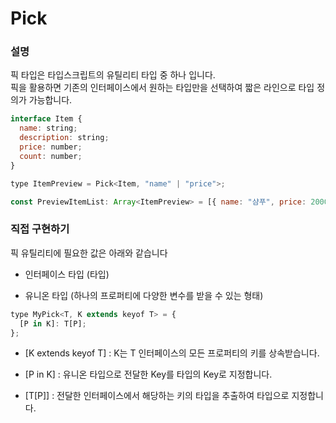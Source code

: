 # Pick

### 설명

픽 타입은 타입스크립트의 유틸리티 타입 중 하나 입니다.<br/>
픽을 활용하면 기존의 인터페이스에서 원하는 타입만을 선택하여 짧은 라인으로 타입 정의가 가능합니다.<br/>

```jsx
interface Item {
  name: string;
  description: string;
  price: number;
  count: number;
}

type ItemPreview = Pick<Item, "name" | "price">;

const PreviewItemList: Array<ItemPreview> = [{ name: "샴푸", price: 20000 }];
```

### 직접 구현하기

픽 유틸리티에 필요한 값은 아래와 같습니다<br/>

- 인터페이스 타입 (타입)

- 유니온 타입 (하나의 프로퍼티에 다양한 변수를 받을 수 있는 형태)
  <br/>

```jsx
type MyPick<T, K extends keyof T> = {
  [P in K]: T[P];
};
```

- [K extends keyof T] : K는 T 인터페이스의 모든 프로퍼티의 키를 상속받습니다.

- [P in K] : 유니온 타입으로 전달한 Key를 타입의 Key로 지정합니다.

- [T[P]] : 전달한 인터페이스에서 해당하는 키의 타입을 추출하여 타입으로 지정합니다.
